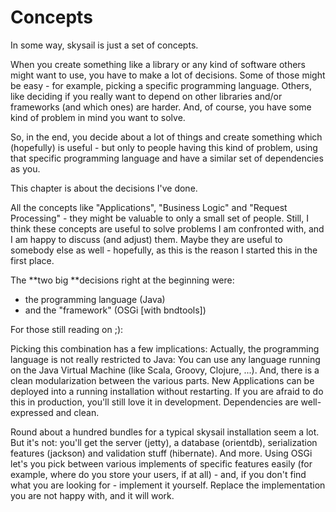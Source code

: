 # Concepts

In some way, skysail is just a set of concepts. 

When you create something like a library or any kind of software others might want to use, you have to make a lot of decisions. Some of those might be easy - for example, picking a specific programming language. Others, like deciding if you really want to depend on other libraries and/or frameworks \(and which ones\) are harder. And, of course, you have some kind of problem in mind you want to solve.

So, in the end, you decide about a lot of things and create something which \(hopefully\) is useful - but only to people having this kind of problem, using that specific programming language and have a similar set of dependencies as you.

This chapter is about the decisions I've done. 

All the concepts like "Applications", "Business Logic" and "Request Processing" - they might be valuable to only a small set of people. Still, I think these concepts are useful to solve problems I am confronted with, and I am happy to discuss \(and adjust\) them. Maybe they are useful to somebody else as well - hopefully, as this is the reason I started this in the first place.

The **two big **decisions right at the beginning were:

* the programming language \(Java\)
* and the "framework" \(OSGi \[with bndtools\]\)

For those still reading on ;\):

Picking this combination has a few implications: Actually, the programming language is not really restricted to Java: You can use any language running on the Java Virtual Machine \(like Scala, Groovy, Clojure, ...\). And, there is a clean modularization between the various parts. New Applications can be deployed into a running installation without restarting. If you are afraid to do this in production, you'll still love it in development. Dependencies are well-expressed and clean. 

Round about a hundred bundles for a typical skysail installation seem a lot. But it's not: you'll get the server \(jetty\), a database \(orientdb\), serialization features \(jackson\) and validation stuff \(hibernate\). And more. Using OSGi let's you pick between various implements of specific features easily \(for example, where do you store your users, if at all\) - and, if you don't find what you are looking for - implement it yourself. Replace the implementation you are not happy with, and it will work.



